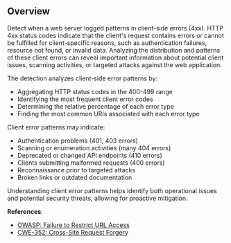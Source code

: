 ## Overview

Detect when a web server logged patterns in client-side errors (4xx). HTTP 4xx status codes indicate that the client's request contains errors or cannot be fulfilled for client-specific reasons, such as authentication failures, resource not found, or invalid data. Analyzing the distribution and patterns of these client errors can reveal important information about potential client issues, scanning activities, or targeted attacks against the web application.

The detection analyzes client-side error patterns by:
- Aggregating HTTP status codes in the 400-499 range
- Identifying the most frequent client error codes
- Determining the relative percentage of each error type
- Finding the most common URIs associated with each error type

Client error patterns may indicate:
- Authentication problems (401, 403 errors)
- Scanning or enumeration activities (many 404 errors)
- Deprecated or changed API endpoints (410 errors)
- Clients submitting malformed requests (400 errors)
- Reconnaissance prior to targeted attacks
- Broken links or outdated documentation

Understanding client error patterns helps identify both operational issues and potential security threats, allowing for proactive mitigation.

**References**:

- [OWASP: Failure to Restrict URL Access](https://owasp.org/www-project-web-security-testing-guide/latest/4-Web_Application_Security_Testing/05-Authorization_Testing/02-Testing_for_Bypassing_Authorization_Schema)
- [CWE-352: Cross-Site Request Forgery](https://cwe.mitre.org/data/definitions/352.html) 
